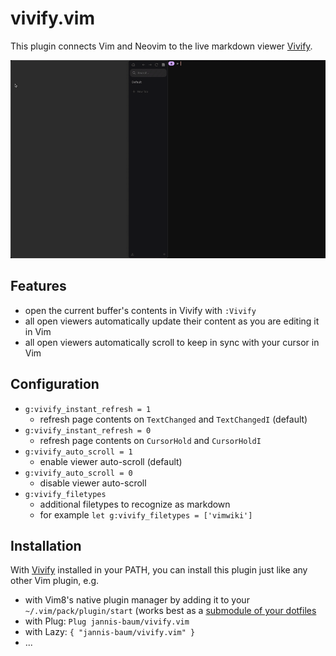 # vivify.vim

This plugin connects Vim and Neovim to the live markdown viewer
[Vivify](https://github.com/jannis-baum/Vivify).

<picture>
  <source media="(prefers-color-scheme: dark)" srcset="https://raw.githubusercontent.com/jannis-baum/assets/refs/heads/main/Vivify/showcase-dark.gif">
  <source media="(prefers-color-scheme: light)" srcset="https://raw.githubusercontent.com/jannis-baum/assets/refs/heads/main/Vivify/showcase-light.gif">
  <img alt="Showcase" src="https://raw.githubusercontent.com/jannis-baum/assets/refs/heads/main/Vivify/showcase-dark.gif">
</picture>

## Features

- open the current buffer's contents in Vivify with `:Vivify`
- all open viewers automatically update their content as you are editing it in Vim
- all open viewers automatically scroll to keep in sync with your cursor in Vim

## Configuration

- `g:vivify_instant_refresh = 1`
    - refresh page contents on `TextChanged` and `TextChangedI` (default)
- `g:vivify_instant_refresh = 0`
    - refresh page contents on `CursorHold` and `CursorHoldI`
- `g:vivify_auto_scroll = 1`
    - enable viewer auto-scroll (default)
- `g:vivify_auto_scroll = 0`
    - disable viewer auto-scroll
- `g:vivify_filetypes`
    - additional filetypes to recognize as markdown
    - for example `let g:vivify_filetypes = ['vimwiki']`

## Installation

With [Vivify](https://github.com/jannis-baum/Vivify) installed in your PATH, you
can install this plugin just like any other Vim plugin, e.g.

- with Vim8's native plugin manager by adding it to your
  `~/.vim/pack/plugin/start` (works best as a [submodule of your
  dotfiles](https://github.com/jannis-baum/dotfiles)
- with Plug: `Plug jannis-baum/vivify.vim`
- with Lazy: `{ "jannis-baum/vivify.vim" }`
- ...
